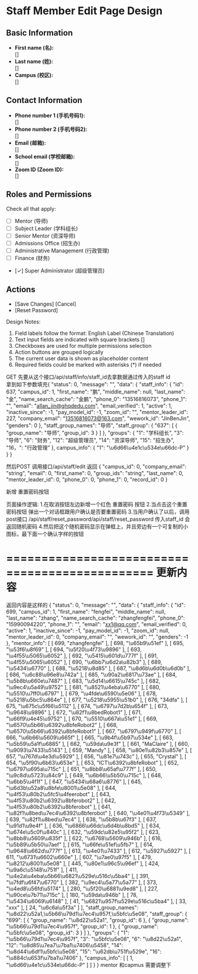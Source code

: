 
# Staff Member Edit Page Design

## Basic Information
- **First name (名):**  
  []
- **Last name (姓):**  
  []
- **Campus (校区):**  
  []

## Contact Information
- **Phone number 1 (手机号码1):**  
  []
- **Phone number 2 (手机号码2):**  
  []
- **Email (邮箱):**  
  []
- **School email (学校邮箱):**  
  []
- **Zoom ID (Zoom ID):**  
  []

## Roles and Permissions
Check all that apply:
- [ ] Mentor (导师)
- [ ] Subject Leader (学科组长)
- [ ] Senior Mentor (资深导师)
- [ ] Admissions Office (招生办)
- [ ] Administrative Management (行政管理)
- [ ] Finance (财务)
- [✓] Super Administrator (超级管理员)

## Actions
- [Save Changes] [Cancel]  
- [Reset Password]


Design Notes:

1. Field labels follow the format: English Label (Chinese Translation)
2. Text input fields are indicated with square brackets []
3. Checkboxes are used for multiple permissions selection
4. Action buttons are grouped logically
5. The current user data is shown as placeholder content
6. Required fields could be marked with asterisks (*) if needed

GET 先要从这个接口/api/staff/info/staff_id去拿数据通过传入的staff id   
拿到如下参数填充{
  "status": 0,
  "message": "",
  "data": {
    "staff_info": {
      "id": 637,
      "campus_id": 1,
      "first_name": "鹏",
      "middle_name": null,
      "last_name": "金",
      "name_search_cache": "金鹏",
      "phone_0": "13516816073",
      "phone_1": "",
      "email": "allan_jin@ghqdedu.com",
      "email_verified": 1,
      "active": 1,
      "inactive_since": -1,
      "pay_model_id": -1,
      "zoom_id": "",
      "mentor_leader_id": 227,
      "company_email": "13516816073@163.com",
      "wework_id": "JinBenJin",
      "genders": 0
    },
    "staff_group_names": "导师",
    "staff_group": {
      "637": [
        {
          "group_name": "导师",
          "group_id": 3
        }
      ]
    },
    "groups": {
      "1": "学科组长",
      "3": "导师",
      "6": "财务",
      "12": "超级管理员",
      "14": "资深导师",
      "15": "招生办",
      "16，": "行政管理"
    },
    campus_info": {
            "1": "\u6d66\u4e1c\u534e\u66dc-P"
        }
  }
}


然后POST 调用接口​/api​/staff​/edit 返回
{
  "campus_id": 0,
  "company_email": "string",
  "email": 0,
  "first_name": 0,
  "group_ids": "string",
  "last_name": 0,
  "mentor_leader_id": 0,
  "phone_0": 0,
  "phone_1": 0,
  "record_id": 0
}


新增 重置密码按钮

页面操作逻辑:
1.在取消按钮左边新增一个红色 重置密码 按钮
2.当点击这个重置密码按钮 弹出一个对话框跟用户确认是否要重置密码
3.当用户确认了以后，调用post接口  /api/staff/reset_password/api/staff/reset_password 传入staff_id 会返回随机密码
4.然后把这个随机密码显示在弹框上，并且旁边有一个可复制的小图标，最下面一个确认字样的按钮



===============================================
更新内容
=================================================================
返回内容是这样的
{
    "status": 0,
    "message": "",
    "data": {
        "staff_info": {
            "id": 699,
            "campus_id": 1,
            "first_name": "fengfei",
            "middle_name": null,
            "last_name": "zhang",
            "name_search_cache": "zhangfengfei",
            "phone_0": "15990094220",
            "phone_1": "",
            "email": "xx1@qq.com",
            "email_verified": 0,
            "active": 1,
            "inactive_since": -1,
            "pay_model_id": -1,
            "zoom_id": null,
            "mentor_leader_id": 0,
            "company_email": "",
            "wework_id": "",
            "genders": -1
        },
        "mentor_info": [
            [
                699,
                "zhangfengfei"
            ],
            [
                698,
                "\u65b9\u51ef"
            ],
            [
                695,
                "\u53f6\u8f69"
            ],
            [
                694,
                "\u5f20\u4f73\u9896"
            ],
            [
                693,
                "\u4f55\u5065\u6052"
            ],
            [
                692,
                "\u5415\u601d\u777f"
            ],
            [
                691,
                "\u4f55\u5065\u6052"
            ],
            [
                690,
                "\u6bb7\u6d2a\u82b3"
            ],
            [
                689,
                "\u5434\u6770"
            ],
            [
                688,
                "\u5218\u8d85"
            ],
            [
                687,
                "\u8d6b\u6d0b\u6d0b"
            ],
            [
                686,
                "\u6c88\u96e8\u742a"
            ],
            [
                685,
                "\u90a2\u6817\u73ae"
            ],
            [
                684,
                "\u5b8b\u660e\u7487"
            ],
            [
                683,
                "\u5d14\u6615\u745c"
            ],
            [
                682,
                "\u9ec4\u5a49\u9752"
            ],
            [
                681,
                "\u8521\u4eba\u6770"
            ],
            [
                680,
                "\u5510\u7ff0\u6797"
            ],
            [
                679,
                "\u4fde\u6590\u5e06"
            ],
            [
                678,
                "\u5218\u5bc5\u864e"
            ],
            [
                677,
                "\u5218\u5955\u51b0"
            ],
            [
                676,
                "34dfa"
            ],
            [
                675,
                "\u675c\u5f66\u5112"
            ],
            [
                674,
                "\u6797\u7d2b\u654f"
            ],
            [
                673,
                "\u9648\u9896"
            ],
            [
                672,
                "\u82f1\u8bedRobot1"
            ],
            [
                671,
                "\u66f9\u4e45\u9752"
            ],
            [
                670,
                "\u5510\u667a\u51e1"
            ],
            [
                669,
                "\u6570\u5b66\u6392\u8bfeRobot2"
            ],
            [
                668,
                "\u6570\u5b66\u6392\u8bfeRobot1"
            ],
            [
                667,
                "\u6797\u949f\u6770"
            ],
            [
                666,
                "\u6b66\u5609\u665f"
            ],
            [
                665,
                "\u9b4f\u5b97\u534e"
            ],
            [
                663,
                "\u5b59\u5a1f\u6885"
            ],
            [
                662,
                "\u59da\u9e3f"
            ],
            [
                661,
                "MaClaire"
            ],
            [
                660,
                "\u9093\u7433\u5143"
            ],
            [
                659,
                "Mandy"
            ],
            [
                658,
                "\u80e1\u82b3\u857e"
            ],
            [
                657,
                "\u767d\u4e3d\u5929"
            ],
            [
                656,
                "\u81e7\u743c"
            ],
            [
                655,
                "Crystal"
            ],
            [
                654,
                "\u5f90\u6b63\u653e"
            ],
            [
                653,
                "ICT\u6392\u8bfeRobot"
            ],
            [
                652,
                "\u6797\u695a\u715c"
            ],
            [
                651,
                "\u8bb8\u65af\u777f"
            ],
            [
                650,
                "\u9c8d\u5723\u84c9"
            ],
            [
                649,
                "\u6b66\u5b50\u715c"
            ],
            [
                648,
                "\u6bb5\u4f1f"
            ],
            [
                647,
                "\u5434\u68a6\u8776"
            ],
            [
                645,
                "\u6d3b\u52a8\u8bfe\u8001\u5e08"
            ],
            [
                644,
                "\u4f53\u80b2\u5fc5\u4feerobot"
            ],
            [
                643,
                "\u4f53\u80b2\u6392\u8bferobot2"
            ],
            [
                642,
                "\u4f53\u80b2\u6392\u8bferobot"
            ],
            [
                641,
                "\u82f1\u8bed\u7ec4\u6392\u8bferobot"
            ],
            [
                640,
                "\u4e01\u4f73\u5349"
            ],
            [
                639,
                "\u82f1\u8bed\u7ec4"
            ],
            [
                638,
                "\u5b8b\u67f3"
            ],
            [
                637,
                "\u91d1\u9e4f"
            ],
            [
                636,
                "\u6866\u66dc\u6d4b\u8bd5"
            ],
            [
                634,
                "\u674e\u5c0f\u840c"
            ],
            [
                632,
                "\u59dc\u82e5\u95f2"
            ],
            [
                623,
                "\u8bb8\u5609\u835f"
            ],
            [
                622,
                "\u6768\u5609\u946b"
            ],
            [
                616,
                "\u5b89\u5b50\u7aef"
            ],
            [
                615,
                "\u66fe\u51ef\u5fb7"
            ],
            [
                614,
                "\u9648\u662d\u777f"
            ],
            [
                613,
                "\u4e01\u7433"
            ],
            [
                612,
                "\u5927\u5927"
            ],
            [
                611,
                "\u6731\u6602\u660e"
            ],
            [
                607,
                "\u7ae0\u97f5"
            ],
            [
                479,
                "\u8212\u8001\u5e08"
            ],
            [
                445,
                "\u80e1\u96c5\u96ef"
            ],
            [
                424,
                "\u9a6c\u5148\u751f"
            ],
            [
                411,
                "\u4e2a\u4eba\u5b66\u6821\u529e\u516c\u5ba4"
            ],
            [
                391,
                "\u7fdf\u6f47\u6770"
            ],
            [
                382,
                "\u9ec4\u5a77\u5a77"
            ],
            [
                373,
                "\u4ed8\u56fd\u5174"
            ],
            [
                280,
                "\u5f20\u6881\u9ed8"
            ],
            [
                227,
                "\u90ce\u7b71\u715c"
            ],
            [
                180,
                "\u59da\u946b"
            ],
            [
                78,
                "\u5434\u6069\u6148"
            ],
            [
                41,
                "\u6821\u957f\u529e\u516c\u5ba4"
            ],
            [
                33,
                "xxx"
            ],
            [
                24,
                "\u6c6a\u5f3a"
            ]
        ],
        "staff_group_names": "\u8d22\u52a1,\u5b66\u79d1\u7ec4\u957f,\u5bfc\u5e08",
        "staff_group": {
            "699": [
                {
                    "group_name": "\u8d22\u52a1",
                    "group_id": 6
                },
                {
                    "group_name": "\u5b66\u79d1\u7ec4\u957f",
                    "group_id": 1
                },
                {
                    "group_name": "\u5bfc\u5e08",
                    "group_id": 3
                }
            ]
        },
        "groups": {
            "1": "\u5b66\u79d1\u7ec4\u957f",
            "3": "\u5bfc\u5e08",
            "6": "\u8d22\u52a1",
            "12": "\u8d85\u7ea7\u7ba1\u7406\u5458",
            "14": "\u8d44\u6df1\u5bfc\u5e08",
            "15": "\u62db\u751f\u529e",
            "16": "\u884c\u653f\u7ba1\u7406"
        },
        "campus_info": [
            [
                1,
                "\u6d66\u4e1c\u534e\u66dc-P"
            ]
        ]
    }
}
mentor 和capmus 需要调整下